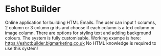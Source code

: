 # Eshot Builder
Online application for building HTML Emails.
The user can input 1 columns, 2 column or 3 column grids and choose if each column is a text column or image column.
There are options for styling text and adding background colours. The system is fully customisable.
Working exampe is here: https://eshotbuilder.bigmarketing.co.uk
No HTML knowledge is required to use this system!
